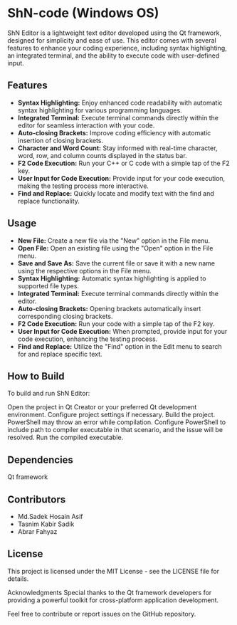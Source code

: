 # ShN-code (Windows OS)

ShN Editor is a lightweight text editor developed using the Qt framework, designed for simplicity and ease of use. This editor comes with several features to enhance your coding experience, including syntax highlighting, an integrated terminal, and the ability to execute code with user-defined input.

## Features
 * **Syntax Highlighting:** Enjoy enhanced code readability with automatic syntax highlighting for various programming languages.
* **Integrated Terminal:** Execute terminal commands directly within the editor for seamless interaction with your code.
* **Auto-closing Brackets:** Improve coding efficiency with automatic insertion of closing brackets.
* **Character and Word Count:** Stay informed with real-time character, word, row, and column counts displayed in the status bar.
* **F2 Code Execution:** Run your C++ or C code with a simple tap of the F2 key.
* **User Input for Code Execution:** Provide input for your code execution, making the testing process more interactive.
* **Find and Replace:** Quickly locate and modify text with the find and replace functionality.
## Usage
* **New File:** Create a new file via the "New" option in the File menu.
* **Open File:** Open an existing file using the "Open" option in the File menu.
* **Save and Save As:** Save the current file or save it with a new name using the respective options in the File menu.
* **Syntax Highlighting:** Automatic syntax highlighting is applied to supported file types.
* **Integrated Terminal:** Execute terminal commands directly within the editor.
* **Auto-closing Brackets:** Opening brackets automatically insert corresponding closing brackets.
* **F2 Code Execution:** Run your code with a simple tap of the F2 key.
* **User Input for Code Execution:** When prompted, provide input for your code execution, enhancing the testing process.
* **Find and Replace:** Utilize the "Find" option in the Edit menu to search for and replace specific text.

## How to Build
To build and run ShN Editor:

Open the project in Qt Creator or your preferred Qt development environment.
Configure project settings if necessary.
Build the project.
PowerShell may throw an error while compilation. Configure PowerShell to include path to compiler executable in that scenario, and the issue will be resolved.
Run the compiled executable.
## Dependencies
Qt framework
## Contributors
* Md.Sadek Hosain Asif
* Tasnim Kabir Sadik
* Abrar Fahyaz

## License
This project is licensed under the MIT License - see the LICENSE file for details.

Acknowledgments
Special thanks to the Qt framework developers for providing a powerful toolkit for cross-platform application development.

Feel free to contribute or report issues on the GitHub repository.










